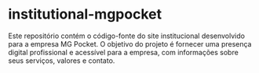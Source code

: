 # institutional-mgpocket
Este repositório contém o código-fonte do site institucional desenvolvido para a empresa MG Pocket. O objetivo do projeto é fornecer uma presença digital profissional e acessível para a empresa, com informações sobre seus serviços, valores e contato.
